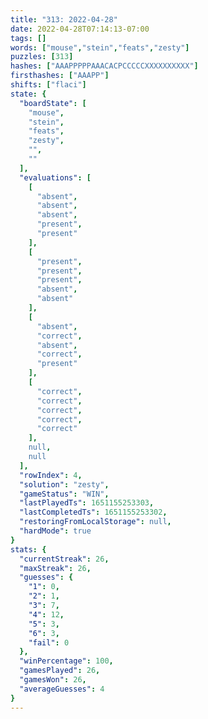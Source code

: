 ```yaml
---
title: "313: 2022-04-28"
date: 2022-04-28T07:14:13-07:00
tags: []
words: ["mouse","stein","feats","zesty"]
puzzles: [313]
hashes: ["AAAPPPPPAAACACPCCCCCXXXXXXXXXX"]
firsthashes: ["AAAPP"]
shifts: ["flaci"]
state: {
  "boardState": [
    "mouse",
    "stein",
    "feats",
    "zesty",
    "",
    ""
  ],
  "evaluations": [
    [
      "absent",
      "absent",
      "absent",
      "present",
      "present"
    ],
    [
      "present",
      "present",
      "present",
      "absent",
      "absent"
    ],
    [
      "absent",
      "correct",
      "absent",
      "correct",
      "present"
    ],
    [
      "correct",
      "correct",
      "correct",
      "correct",
      "correct"
    ],
    null,
    null
  ],
  "rowIndex": 4,
  "solution": "zesty",
  "gameStatus": "WIN",
  "lastPlayedTs": 1651155253303,
  "lastCompletedTs": 1651155253302,
  "restoringFromLocalStorage": null,
  "hardMode": true
}
stats: {
  "currentStreak": 26,
  "maxStreak": 26,
  "guesses": {
    "1": 0,
    "2": 1,
    "3": 7,
    "4": 12,
    "5": 3,
    "6": 3,
    "fail": 0
  },
  "winPercentage": 100,
  "gamesPlayed": 26,
  "gamesWon": 26,
  "averageGuesses": 4
}
---
```


<!-- more -->
